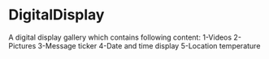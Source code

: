 # DigitalDisplay
A digital display gallery which contains following content:
1-Videos
2-Pictures
3-Message ticker
4-Date and time display
5-Location temperature 

